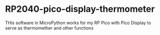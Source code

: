 # RP2040-pico-display-thermometer
THis software in MicroPython works for my RP Pico with Pico Display to serve as thermomether and other functions
